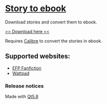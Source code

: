 # [Story to ebook](https://github.com/GhostWriterTNCS/StoryToEbook)

Download stories and convert them to ebook.

[>> Download here <<](https://github.com/GhostWriterTNCS/StoryToEbook/releases)

Requires [Calibre](https://calibre-ebook.com/) to convert the stories in ebook.

## Supported websites:
* [EFP Fanfiction](http://www.efpfanfic.net/)
* [Wattpad](https://www.wattpad.com/)

### Release notices

Made with [Qt5.8](https://www.qt.io/download-open-source/)